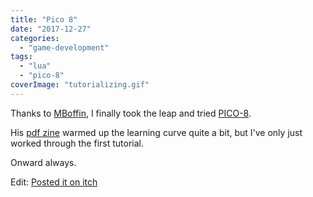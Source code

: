 ```yaml
---
title: "Pico 8"
date: "2017-12-27"
categories: 
  - "game-development"
tags: 
  - "lua"
  - "pico-8"
coverImage: "tutorializing.gif"
---
```


Thanks to [MBoffin](https://twitter.com/MBoffin), I finally took the leap and tried [PICO-8](https://www.lexaloffle.com/pico-8.php).

His [pdf zine](https://mboffin.itch.io/gamedev-with-pico-8-issue1) warmed up the learning curve quite a bit, but I've only just worked through the first tutorial.

Onward always.

Edit: [Posted it on itch](https://spncr.itch.io/divedivediver)
